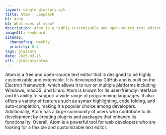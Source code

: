 ```yaml
--- 
layout: single-glossary.njk
title: Atom - Loopdash
h1: Atom
h2: What does it mean?
description: Atom is a highly customizable and open-source text editor that can be used to write and edit code for WordPress websites.
imageAlt: keyboard
sitemap:
  changefreq: weekly
  priority: 0.4
tags: glossary
date: 2023-03-15
url: /glossary/atom
---
```


Atom is a free and open-source text editor that is designed to be highly customizable and extensible. It is developed by GitHub and is built on the Electron framework, which allows it to run on multiple platforms including Windows, macOS, and Linux. Atom is known for its user-friendly interface and its ability to support a wide range of programming languages. It also offers a variety of features such as syntax highlighting, code folding, and auto-completion, making it a popular choice among developers. Additionally, Atom has a large community of users who contribute to its development by creating plugins and packages that enhance its functionality. Overall, Atom is a powerful tool for web developers who are looking for a flexible and customizable text editor.
